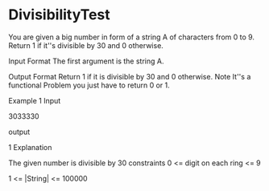 # DivisibilityTest

You are given a big number in form of a string A of characters from 0 to 9. Return 1 if it''s divisible by 30 and 0 otherwise.

Input Format
The first argument is the string A.

Output Format
Return 1 if it is divisible by 30 and 0 otherwise. Note It''s a functional Problem you just have to return 0 or 1.

Example 1
Input

3033330

output

1
Explanation

The given number is divisible by 30
constraints
0 <= digit on each ring <= 9

1 <= |String| <= 100000
